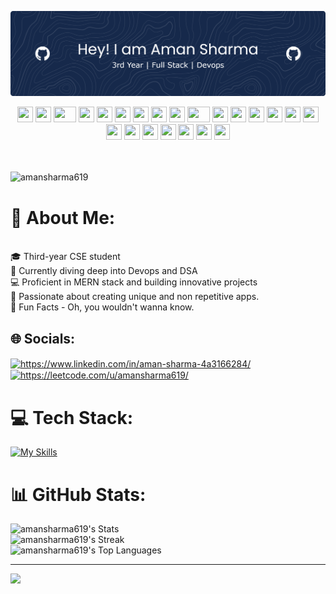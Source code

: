 ![Header](./github-header-banner.png)

<div align="center">
    <img src="https://cultofthepartyparrot.com/parrots/hd/githubparrot.gif" width="25" height="25"/>
    <img src="https://cultofthepartyparrot.com/flags/hd/iranparrot.gif" width="25" height="25"/>
    <img src="https://cultofthepartyparrot.com/parrots/asyncparrot.gif" width="36" height="25"/>
    <img src="https://cultofthepartyparrot.com/parrots/hd/60fpsparrot.gif" width="25" height="25"/>
    <img src="https://cultofthepartyparrot.com/parrots/hd/jumpingparrot.gif" width="25" height="25"/>
    <img src="https://cultofthepartyparrot.com/parrots/hd/opensourceparrot.gif" width="25" height="25"/>
    <img src="https://cultofthepartyparrot.com/parrots/hd/dealwithitnowparrot.gif" width="25" height="25"/>
    <img src="https://cultofthepartyparrot.com/parrots/hd/hypnoparrotlight.gif" width="25" height="25"/>
    <img src="https://cultofthepartyparrot.com/parrots/databaseparrot.gif" width="25" height="25"/>
    <img src="https://cultofthepartyparrot.com/parrots/fixparrot.gif" width="36" height="25"/>
    <img src="https://cultofthepartyparrot.com/parrots/hd/laptop_parrot.gif" width="25" height="25"/>
    <img src="https://cultofthepartyparrot.com/parrots/hd/spinningparrot.gif" width="25" height="25"/>
    <img src="https://cultofthepartyparrot.com/parrots/hd/levitationparrot.gif" width="25" height="25"/>
    <img src="https://cultofthepartyparrot.com/parrots/hd/meldparrot.gif" width="25" height="25"/>
    <img src="https://cultofthepartyparrot.com/parrots/slomoparrot.gif" width="25" height="25"/>
    <img src="https://cultofthepartyparrot.com/parrots/hd/moonwalkingparrot.gif" width="25" height="25"/>
    <img src="https://cultofthepartyparrot.com/parrots/hd/stableparrot.gif" width="25" height="25"/>
    <img src="https://cultofthepartyparrot.com/parrots/hd/scienceparrot.gif" width="25" height="25"/>
    <img src="https://cultofthepartyparrot.com/parrots/hd/pirateparrot.gif" width="25" height="25"/>
    <img src="https://cultofthepartyparrot.com/parrots/hd/footballparrot.gif" width="25" height="25"/>
    <img src="https://cultofthepartyparrot.com/parrots/hd/illuminatiparrot.gif" width="25" height="25"/>
    <img src="https://cultofthepartyparrot.com/parrots/hd/hypnoparrotdark.gif" width="25" height="25"/>
    <img src="https://cultofthepartyparrot.com/parrots/hd/mustacheparrot.gif" width="25" height="25"/>
</div>
<br/>
<br/>
<p align="left">
  <img src="https://komarev.com/ghpvc/?username=amansharma619&label=Profile%20views&color=0e75b6&style=flat" alt="amansharma619" />
</p>

# 💫 About Me:
<br>🎓 Third-year CSE student  
🌱 Currently diving deep into Devops and DSA  
💻 Proficient in MERN stack and building innovative projects  
🚀 Passionate about creating unique and non repetitive apps.  
📌 Fun Facts - Oh, you wouldn't wanna know.

## 🌐 Socials:

<p align="left">
<a href="https://linkedin.com/in/aman-sharma-4a3166284/" target="blank"><img align="center" src="https://raw.githubusercontent.com/rahuldkjain/github-profile-readme-generator/master/src/images/icons/Social/linked-in-alt.svg" alt="https://www.linkedin.com/in/aman-sharma-4a3166284/" height="30" width="40" /></a>
<a href="https://leetcode.com/u/amansharma619/" target="blank"><img align="center" src="https://raw.githubusercontent.com/rahuldkjain/github-profile-readme-generator/master/src/images/icons/Social/leet-code.svg" alt="https://leetcode.com/u/amansharma619/" height="30" width="40" /></a>
</p>

# 💻 Tech Stack:
[![My Skills](https://skillicons.dev/icons?i=javascript,c,cpp,python,html,css,react,nextjs,tailwind,docker,aws,mongodb,express,nodejs,mysql,postman&theme=light)](https://skillicons.dev)
# 📊 GitHub Stats:
![amansharma619's Stats](https://github-readme-stats.vercel.app/api?username=amansharma619&theme=tokyonight&show_icons=true&hide_border=true&count_private=true) <br/>
![amansharma619's Streak](https://github-readme-streak-stats.herokuapp.com/?user=amansharma619&theme=tokyonight&hide_border=true) <br/>
![amansharma619's Top Languages](https://github-readme-stats.vercel.app/api/top-langs/?username=amansharma619&theme=tokyonight&show_icons=true&hide_border=true&layout=compact)

---
[![](https://visitcount.itsvg.in/api?id=amansharma619&icon=0&color=0)](https://visitcount.itsvg.in)
